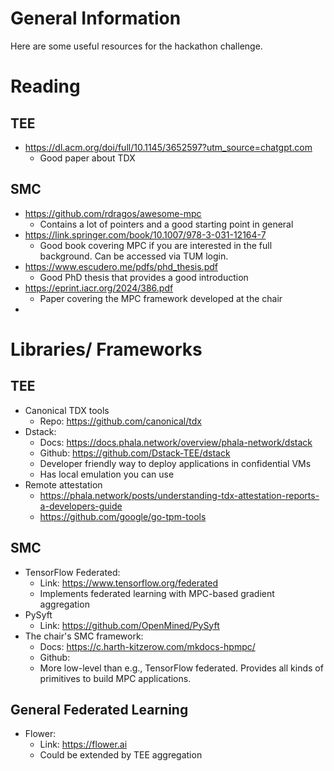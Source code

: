 # General Information

Here are some useful resources for the hackathon challenge. 

# Reading
## TEE
- https://dl.acm.org/doi/full/10.1145/3652597?utm_source=chatgpt.com
    - Good paper about TDX

## SMC
- https://github.com/rdragos/awesome-mpc
    - Contains a lot of pointers and a good starting point in general 
- https://link.springer.com/book/10.1007/978-3-031-12164-7 
    - Good book covering MPC if you are interested in the full background. Can be accessed via TUM login. 
- https://www.escudero.me/pdfs/phd_thesis.pdf 
    - Good PhD thesis that provides a good introduction
- https://eprint.iacr.org/2024/386.pdf
    - Paper covering the MPC framework developed at the chair
-  
# Libraries/ Frameworks
## TEE
- Canonical TDX tools
   - Repo: https://github.com/canonical/tdx
- Dstack:
   - Docs: https://docs.phala.network/overview/phala-network/dstack
   - Github: https://github.com/Dstack-TEE/dstack
   - Developer friendly way to deploy applications in confidential VMs
   - Has local emulation you can use
- Remote attestation
   - https://phala.network/posts/understanding-tdx-attestation-reports-a-developers-guide
   - https://github.com/google/go-tpm-tools 
## SMC
- TensorFlow Federated: 
    - Link: https://www.tensorflow.org/federated
    - Implements federated learning with MPC-based gradient aggregation 
- PySyft
    - Link: https://github.com/OpenMined/PySyft
- The chair's SMC framework: 
    - Docs: https://c.harth-kitzerow.com/mkdocs-hpmpc/
    - Github: 
    - More low-level than e.g., TensorFlow federated. Provides all kinds of primitives to build MPC applications. 
## General Federated Learning
- Flower: 
   - Link: https://flower.ai
   - Could be extended by TEE aggregation
